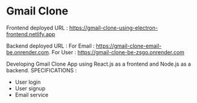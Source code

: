 # Gmail Clone

Frontend deployed URL : https://gmail-clone-using-electron-frontend.netlify.app

Backend deployed URL :
For Email : https://gmail-clone-email-be.onrender.com.
For User : https://gmail-clone-be-zsgo.onrender.com

Developing Gmail Clone App using React.js as a frontend and Node.js as a backend.
SPECIFICATIONS :
- User login
- User signup
- Email service

